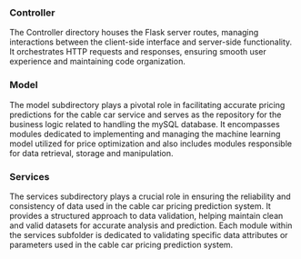 ### Controller
The Controller directory houses the Flask server routes, managing interactions between the client-side interface and server-side functionality. It orchestrates HTTP requests and responses, ensuring smooth user experience and maintaining code organization.

### Model
The model subdirectory plays a pivotal role in facilitating accurate pricing predictions for the cable car service and serves as the repository for the business logic related to handling the mySQL database. It encompasses modules dedicated to implementing and managing the machine learning model utilized for price optimization and also includes modules responsible for data retrieval, storage and manipulation.

### Services
The services subdirectory plays a crucial role in ensuring the reliability and consistency of data used in the cable car pricing prediction system. It provides a structured approach to data validation, helping maintain clean and valid datasets for accurate analysis and prediction.
Each module within the services subfolder is dedicated to validating specific data attributes or parameters used in the cable car pricing prediction system. 

